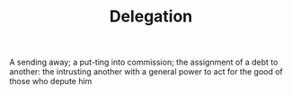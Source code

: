 ---
title: Delegation
letter: D
permalink: "/definitions/bld-delegation.html"
body: 'A sending away; a put-ting into commission; the assignment of a debt to another:
  the intrusting another with a general power to act for the good of those who depute
  him'
published_at: '2018-07-07'
source: Black's Law Dictionary 2nd Ed (1910)
layout: post
---